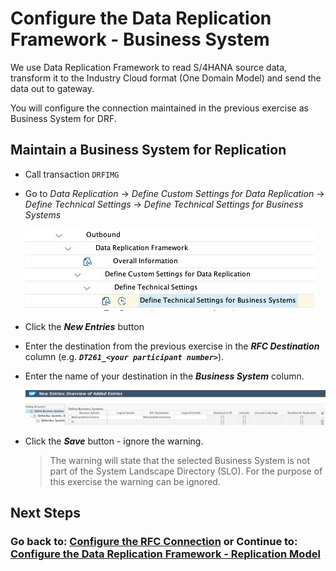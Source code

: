 # Configure the Data Replication Framework - Business System
We use Data Replication Framework to read S/4HANA source data, transform it to the Industry Cloud format (One Domain Model) and send the data out to gateway.

You will configure the connection maintained in the previous exercise as Business System for DRF.

## Maintain a Business System for Replication

- Call transaction `DRFIMG`

- Go to *Data Replication* -> *Define Custom Settings for Data Replication* -> *Define Technical Settings* -> *Define Technical Settings for Business Systems*

    ![](images/EX6_1.jpg)

- Click the ***New Entries*** button

- Enter the destination from the previous exercise in the ***RFC Destination*** column (e.g. ***`DT261_<your participant number>`***).

- Enter the name of your destination in the ***Business System*** column.

    ![](images/EX6_2.jpg)

- Click the ***Save*** button - ignore the warning.

   > The warning will state that the selected Business System is not part of the System Landscape Directory (SLO). For the purpose of this exercise the warning can be ignored.

## Next Steps

[//]: # (TODO: Add a description of what happens next)

### Go back to: [**Configure the RFC Connection**](../ex5/README.md) or Continue to: [**Configure the Data Replication Framework - Replication Model**](../ex7/README.md)

